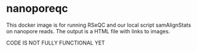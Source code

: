 # nanoporeqc

This docker image is for running RSeQC and our local script samAlignStats on nanopore reads. The output is a HTML file with
links to images.

CODE IS NOT FULLY FUNCTIONAL YET
